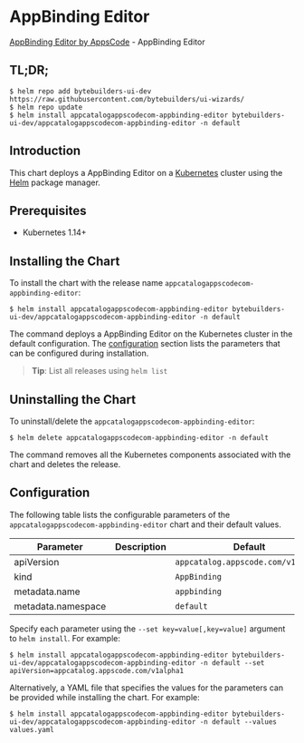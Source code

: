 # AppBinding Editor

[AppBinding Editor by AppsCode](https://byte.builders) - AppBinding Editor

## TL;DR;

```console
$ helm repo add bytebuilders-ui-dev https://raw.githubusercontent.com/bytebuilders/ui-wizards/
$ helm repo update
$ helm install appcatalogappscodecom-appbinding-editor bytebuilders-ui-dev/appcatalogappscodecom-appbinding-editor -n default
```

## Introduction

This chart deploys a AppBinding Editor on a [Kubernetes](http://kubernetes.io) cluster using the [Helm](https://helm.sh) package manager.

## Prerequisites

- Kubernetes 1.14+

## Installing the Chart

To install the chart with the release name `appcatalogappscodecom-appbinding-editor`:

```console
$ helm install appcatalogappscodecom-appbinding-editor bytebuilders-ui-dev/appcatalogappscodecom-appbinding-editor -n default
```

The command deploys a AppBinding Editor on the Kubernetes cluster in the default configuration. The [configuration](#configuration) section lists the parameters that can be configured during installation.

> **Tip**: List all releases using `helm list`

## Uninstalling the Chart

To uninstall/delete the `appcatalogappscodecom-appbinding-editor`:

```console
$ helm delete appcatalogappscodecom-appbinding-editor -n default
```

The command removes all the Kubernetes components associated with the chart and deletes the release.

## Configuration

The following table lists the configurable parameters of the `appcatalogappscodecom-appbinding-editor` chart and their default values.

|     Parameter      | Description |              Default               |
|--------------------|-------------|------------------------------------|
| apiVersion         |             | `appcatalog.appscode.com/v1alpha1` |
| kind               |             | `AppBinding`                       |
| metadata.name      |             | `appbinding`                       |
| metadata.namespace |             | `default`                          |


Specify each parameter using the `--set key=value[,key=value]` argument to `helm install`. For example:

```console
$ helm install appcatalogappscodecom-appbinding-editor bytebuilders-ui-dev/appcatalogappscodecom-appbinding-editor -n default --set apiVersion=appcatalog.appscode.com/v1alpha1
```

Alternatively, a YAML file that specifies the values for the parameters can be provided while
installing the chart. For example:

```console
$ helm install appcatalogappscodecom-appbinding-editor bytebuilders-ui-dev/appcatalogappscodecom-appbinding-editor -n default --values values.yaml
```
